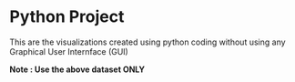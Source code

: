 <h1>Python Project</h1>

This are the visualizations created using python coding without using any Graphical User Internface (GUI)


<strong>Note : Use the above dataset ONLY</strong> 
